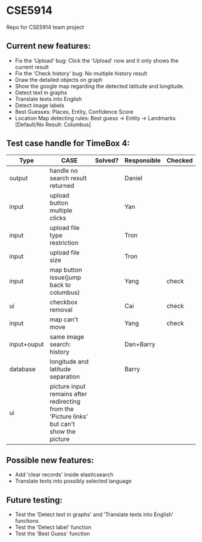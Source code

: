 # CSE5914
Repo for CSE5914 team project

## Current new features:
- Fix the 'Upload' bug: Click the 'Upload' now and it only shows the current result
- Fix the 'Check history' bug: No multiple history result
- Draw the detailed objects on graph
- Show the google map regarding the detected latitude and longitude.
- Detect text in graphs
- Translate texts into English
- Detect image labels
- Best Guesses: Places, Entity, Confidence Score
- Location Map detecting rules: Best guess -> Entity -> Landmarks [Default/No Result: Columbus]

## Test case handle for TimeBox 4:

|Type | CASE        | Solved? | Responsible | Checked |
|------|-----------|--------|---------------|--------|
| output | handle no search result returned | | Daniel| |
| input | upload button multiple clicks | | Yan | |
| input | upload file type restriction | | Tron | |
| input | upload file size | | Tron | |
| input | map button issue(jump back to columbus) | | Yang | check |
| ui | checkbox removal | | Cai | check |
| input | map can't move | | Yang | check |
| input+ouput| same image search: history| | Dan+Barry| |
| database | longitude and latitude separation | | Barry | |
| ui | picture input remains after redirecting from the 'Picture links' but can't show the picture| | | | 


## Possible new features:
- Add 'clear records' inside elasticsearch
- Translate texts into possibly selected language

## Future testing:
- Test the 'Detect text in graphs' and 'Translate texts into English' functions
- Test the 'Detect label' function
- Test the 'Best Guess' function
